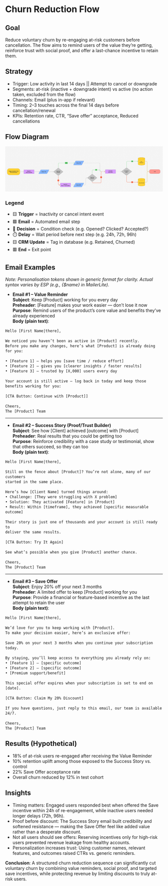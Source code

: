 # Churn Reduction Flow

## Goal

Reduce voluntary churn by re-engaging at-risk customers before cancellation. The flow aims to remind users of the value they’re getting, reinforce trust with social proof, and offer a last-chance incentive to retain them.

## Strategy

- Trigger: Low activity in last 14 days || Attempt to cancel or downgrade
- Segments: at-risk (inactive + downgrade intent) vs active (no action taken, excluded from the flow)
- Channels: Email (plus in-app if relevant)  
- Timing: 2–3 touches across the final 14 days before cancellation/renewal
- KPIs: Retention rate, CTR, “Save offer” acceptance, Reduced cancellations

## Flow Diagram

![Churn Flow](diagram-churn.png)

### Legend

- 🟨 **Trigger** = Inactivity or cancel intent event  
- 🟪 **Email** = Automated email step  
- 🔷 **Decision** = Condition check (e.g. Opened? Clicked? Accepted?)  
- ⏱️ **Delay** = Wait period before next step (e.g. 24h, 72h, 96h)  
- 🟨 **CRM Update** = Tag in database (e.g. Retained, Churned)  
- 🟥 **End** = Exit point  


## Email Examples
_Note: Personalisation tokens shown in generic format for clarity. Actual syntax varies by ESP (e.g., {$name} in MailerLite)._

- **Email #1 – Value Reminder**  
  **Subject**: Keep [Product] working for you every day  
  **Preheader**: [Feature] makes your work easier — don’t lose it now  
  **Purpose**: Remind users of the product’s core value and benefits they’ve already experienced  
  **Body (plain text)**:  

```
Hello [First Name|there],

We noticed you haven’t been as active in [Product] recently.  
Before you make any changes, here’s what [Product] is already doing for you:

• [Feature 1] — helps you [save time / reduce effort]  
• [Feature 2] — gives you [clearer insights / faster results]  
• [Feature 3] — trusted by [X,000] users every day  

Your account is still active — log back in today and keep those benefits working for you:  

[CTA Button: Continue with [Product]]

Cheers,
The [Product] Team
```

<!-- ![Value Reminder Email Mockup](email-mockups/value-mockup.png) -->
---

- **Email #2 – Success Story (Proof/Trust Builder)**  
  **Subject**: See how [Client] achieved [outcome] with [Product]  
  **Preheader**: Real results that you could be getting too  
  **Purpose**: Reinforce credibility with a case study or testimonial, show that others succeed, so they can too  
  **Body (plain text)**:  

```
Hello [First Name|there],

Still on the fence about [Product]? You’re not alone, many of our customers 
started in the same place.

Here’s how [Client Name] turned things around:
• Challenge: [They were struggling with X problem]  
• Solution: They activated [Feature] in [Product]  
• Result: Within [timeframe], they achieved [specific measurable outcome]  

Their story is just one of thousands and your account is still ready to 
deliver the same results.  

[CTA Button: Try It Again]

See what’s possible when you give [Product] another chance.

Cheers,
The [Product] Team
```
<!-- ![Success Story Email Mockup](email-mockups/success-story.png) -->
---

- **Email #3 – Save Offer**  
  **Subject**: Enjoy 20% off your next 3 months  
  **Preheader**: A limited offer to keep [Product] working for you  
  **Purpose**: Provide a financial or feature-based incentive as the last attempt to retain the user  
  **Body (plain text)**:  

```
Hello [First Name|there],

We’d love for you to keep working with [Product].  
To make your decision easier, here’s an exclusive offer:  

Save 20% on your next 3 months when you continue your subscription today.  

By staying, you’ll keep access to everything you already rely on:  
• [Feature 1] — [specific outcome]  
• [Feature 2] — [specific outcome]  
• [Premium support/benefit]  

This special offer expires when your subscription is set to end on [date].  

[CTA Button: Claim My 20% Discount]

If you have questions, just reply to this email, our team is available 24/7.  

Cheers,
The [Product] Team
```
<!-- ![Save Offer Email Mockup](email-mockups/offer.png) -->

## Results (Hypothetical)
- 18% of at-risk users re-engaged after receiving the Value Reminder
- 10% retention uplift among those exposed to the Success Story vs. control
- 22% Save Offer acceptance rate
- Overall churn reduced by 12% in test cohort

## Insights
- Timing matters: Engaged users responded best when offered the Save incentive within 24h of re-engagement, while inactive users needed longer delays (72h, 96h).
- Proof before discount: The Success Story email built credibility and softened resistance — making the Save Offer feel like added value rather than a desperate discount.
- Not all users should see offers: Reserving incentives only for high-risk users prevented revenue leakage from healthy accounts.
- Personalization increases trust: Using customer names, relevant features, and outcomes raised CTRs vs. generic reminders.

**Conclusion**: A structured churn reduction sequence can significantly cut voluntary churn by combining value reminders, social proof, and targeted save incentives, while protecting revenue by limiting discounts to truly at-risk users.
